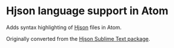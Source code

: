 # Hjson language support in Atom

Adds syntax highlighting of [Hjson](http://hjson.org/) files in Atom.

Originally converted from the [Hjson Sublime Text package](https://github.com/laktak/sublime-hjson).
